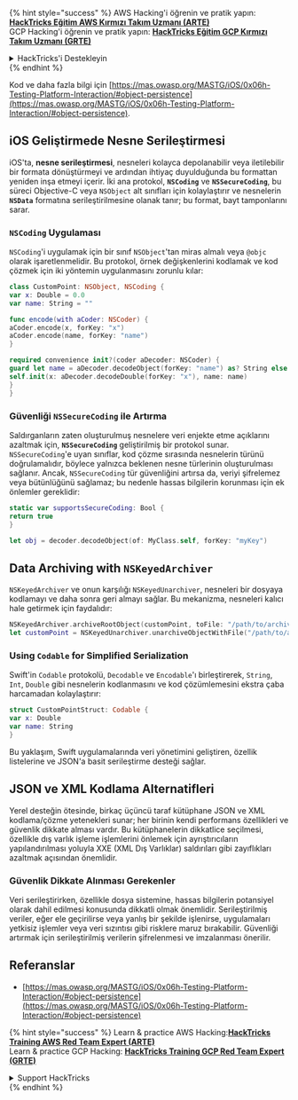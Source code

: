 {% hint style="success" %}
AWS Hacking'i öğrenin ve pratik yapın:<img src="/.gitbook/assets/arte.png" alt="" data-size="line">[**HackTricks Eğitim AWS Kırmızı Takım Uzmanı (ARTE)**](https://training.hacktricks.xyz/courses/arte)<img src="/.gitbook/assets/arte.png" alt="" data-size="line">\
GCP Hacking'i öğrenin ve pratik yapın: <img src="/.gitbook/assets/grte.png" alt="" data-size="line">[**HackTricks Eğitim GCP Kırmızı Takım Uzmanı (GRTE)**<img src="/.gitbook/assets/grte.png" alt="" data-size="line">](https://training.hacktricks.xyz/courses/grte)

<details>

<summary>HackTricks'i Destekleyin</summary>

* [**abonelik planlarını**](https://github.com/sponsors/carlospolop) kontrol edin!
* **💬 [**Discord grubuna**](https://discord.gg/hRep4RUj7f) veya [**telegram grubuna**](https://t.me/peass) katılın ya da **Twitter'da** 🐦 [**@hacktricks\_live**](https://twitter.com/hacktricks\_live)** bizi takip edin.**
* **Hacking ipuçlarını paylaşmak için** [**HackTricks**](https://github.com/carlospolop/hacktricks) ve [**HackTricks Cloud**](https://github.com/carlospolop/hacktricks-cloud) github reposuna PR gönderin.

</details>
{% endhint %}

Kod ve daha fazla bilgi için [https://mas.owasp.org/MASTG/iOS/0x06h-Testing-Platform-Interaction/#object-persistence](https://mas.owasp.org/MASTG/iOS/0x06h-Testing-Platform-Interaction/#object-persistence).

## iOS Geliştirmede Nesne Serileştirmesi

iOS'ta, **nesne serileştirmesi**, nesneleri kolayca depolanabilir veya iletilebilir bir formata dönüştürmeyi ve ardından ihtiyaç duyulduğunda bu formattan yeniden inşa etmeyi içerir. İki ana protokol, **`NSCoding`** ve **`NSSecureCoding`**, bu süreci Objective-C veya `NSObject` alt sınıfları için kolaylaştırır ve nesnelerin **`NSData`** formatına serileştirilmesine olanak tanır; bu format, bayt tamponlarını sarar.

### **`NSCoding`** Uygulaması
`NSCoding`'i uygulamak için bir sınıf `NSObject`'tan miras almalı veya `@objc` olarak işaretlenmelidir. Bu protokol, örnek değişkenlerini kodlamak ve kod çözmek için iki yöntemin uygulanmasını zorunlu kılar:
```swift
class CustomPoint: NSObject, NSCoding {
var x: Double = 0.0
var name: String = ""

func encode(with aCoder: NSCoder) {
aCoder.encode(x, forKey: "x")
aCoder.encode(name, forKey: "name")
}

required convenience init?(coder aDecoder: NSCoder) {
guard let name = aDecoder.decodeObject(forKey: "name") as? String else { return nil }
self.init(x: aDecoder.decodeDouble(forKey: "x"), name: name)
}
}
```
### **Güvenliği `NSSecureCoding` ile Artırma**
Saldırganların zaten oluşturulmuş nesnelere veri enjekte etme açıklarını azaltmak için, **`NSSecureCoding`** geliştirilmiş bir protokol sunar. `NSSecureCoding`'e uyan sınıflar, kod çözme sırasında nesnelerin türünü doğrulamalıdır, böylece yalnızca beklenen nesne türlerinin oluşturulması sağlanır. Ancak, `NSSecureCoding` tür güvenliğini artırsa da, veriyi şifrelemez veya bütünlüğünü sağlamaz; bu nedenle hassas bilgilerin korunması için ek önlemler gereklidir:
```swift
static var supportsSecureCoding: Bool {
return true
}

let obj = decoder.decodeObject(of: MyClass.self, forKey: "myKey")
```
## Data Archiving with `NSKeyedArchiver`
`NSKeyedArchiver` ve onun karşılığı `NSKeyedUnarchiver`, nesneleri bir dosyaya kodlamayı ve daha sonra geri almayı sağlar. Bu mekanizma, nesneleri kalıcı hale getirmek için faydalıdır:
```swift
NSKeyedArchiver.archiveRootObject(customPoint, toFile: "/path/to/archive")
let customPoint = NSKeyedUnarchiver.unarchiveObjectWithFile("/path/to/archive") as? CustomPoint
```
### Using `Codable` for Simplified Serialization
Swift'in `Codable` protokolü, `Decodable` ve `Encodable`'ı birleştirerek, `String`, `Int`, `Double` gibi nesnelerin kodlanmasını ve kod çözümlemesini ekstra çaba harcamadan kolaylaştırır:
```swift
struct CustomPointStruct: Codable {
var x: Double
var name: String
}
```
Bu yaklaşım, Swift uygulamalarında veri yönetimini geliştiren, özellik listelerine ve JSON'a basit serileştirme desteği sağlar.

## JSON ve XML Kodlama Alternatifleri
Yerel desteğin ötesinde, birkaç üçüncü taraf kütüphane JSON ve XML kodlama/çözme yetenekleri sunar; her birinin kendi performans özellikleri ve güvenlik dikkate alması vardır. Bu kütüphanelerin dikkatlice seçilmesi, özellikle dış varlık işleme işlemlerini önlemek için ayrıştırıcıların yapılandırılması yoluyla XXE (XML Dış Varlıklar) saldırıları gibi zayıflıkları azaltmak açısından önemlidir.

### Güvenlik Dikkate Alınması Gerekenler
Veri serileştirirken, özellikle dosya sistemine, hassas bilgilerin potansiyel olarak dahil edilmesi konusunda dikkatli olmak önemlidir. Serileştirilmiş veriler, eğer ele geçirilirse veya yanlış bir şekilde işlenirse, uygulamaları yetkisiz işlemler veya veri sızıntısı gibi risklere maruz bırakabilir. Güvenliği artırmak için serileştirilmiş verilerin şifrelenmesi ve imzalanması önerilir.

## Referanslar
* [https://mas.owasp.org/MASTG/iOS/0x06h-Testing-Platform-Interaction/#object-persistence](https://mas.owasp.org/MASTG/iOS/0x06h-Testing-Platform-Interaction/#object-persistence)

{% hint style="success" %}
Learn & practice AWS Hacking:<img src="/.gitbook/assets/arte.png" alt="" data-size="line">[**HackTricks Training AWS Red Team Expert (ARTE)**](https://training.hacktricks.xyz/courses/arte)<img src="/.gitbook/assets/arte.png" alt="" data-size="line">\
Learn & practice GCP Hacking: <img src="/.gitbook/assets/grte.png" alt="" data-size="line">[**HackTricks Training GCP Red Team Expert (GRTE)**<img src="/.gitbook/assets/grte.png" alt="" data-size="line">](https://training.hacktricks.xyz/courses/grte)

<details>

<summary>Support HackTricks</summary>

* Check the [**subscription plans**](https://github.com/sponsors/carlospolop)!
* **Join the** 💬 [**Discord group**](https://discord.gg/hRep4RUj7f) or the [**telegram group**](https://t.me/peass) or **follow** us on **Twitter** 🐦 [**@hacktricks\_live**](https://twitter.com/hacktricks\_live)**.**
* **Share hacking tricks by submitting PRs to the** [**HackTricks**](https://github.com/carlospolop/hacktricks) and [**HackTricks Cloud**](https://github.com/carlospolop/hacktricks-cloud) github repos.

</details>
{% endhint %}
